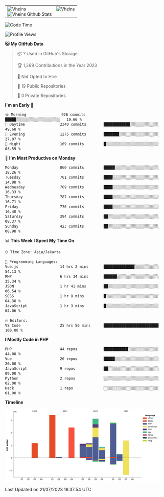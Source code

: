 <table>
  <tr>
    <td valign="top">
      <img src="https://github-readme-streak-stats.herokuapp.com/?user=Vheins&" alt="Vheins" /><br/>
      <img src="https://github-readme-stats.vercel.app/api?username=vheins&count_private=true&show_icons=true" alt="Vheins Github Stats">
    </td>
    <td valign="top">
      <img src="https://github-readme-stats.vercel.app/api/top-langs/?username=Vheins&count_private=true" alt="Vheins" /><br/>
    </td>
  </tr>
</table>

<!--START_SECTION:waka-->
![Code Time](http://img.shields.io/badge/Code%20Time-432%20hrs%2043%20mins-blue)

![Profile Views](http://img.shields.io/badge/Profile%20Views-0-blue)

**🐱 My GitHub Data** 

> 📦 ? Used in GitHub's Storage 
 > 
> 🏆 1,369 Contributions in the Year 2023
 > 
> 🚫 Not Opted to Hire
 > 
> 📜 19 Public Repositories 
 > 
> 🔑 0 Private Repositories 
 > 
**I'm an Early 🐤** 

```text
🌞 Morning                926 commits         █████░░░░░░░░░░░░░░░░░░░░   19.66 % 
🌆 Daytime                2340 commits        ████████████░░░░░░░░░░░░░   49.68 % 
🌃 Evening                1275 commits        ███████░░░░░░░░░░░░░░░░░░   27.07 % 
🌙 Night                  169 commits         █░░░░░░░░░░░░░░░░░░░░░░░░   03.59 % 
```
📅 **I'm Most Productive on Monday** 

```text
Monday                   860 commits         █████░░░░░░░░░░░░░░░░░░░░   18.26 % 
Tuesday                  701 commits         ████░░░░░░░░░░░░░░░░░░░░░   14.88 % 
Wednesday                769 commits         ████░░░░░░░░░░░░░░░░░░░░░   16.33 % 
Thursday                 787 commits         ████░░░░░░░░░░░░░░░░░░░░░   16.71 % 
Friday                   776 commits         ████░░░░░░░░░░░░░░░░░░░░░   16.48 % 
Saturday                 394 commits         ██░░░░░░░░░░░░░░░░░░░░░░░   08.37 % 
Sunday                   423 commits         ██░░░░░░░░░░░░░░░░░░░░░░░   08.98 % 
```


📊 **This Week I Spent My Time On** 

```text
🕑︎ Time Zone: Asia/Jakarta

💬 Programming Languages: 
Vue.js                   14 hrs 2 mins       ██████████████░░░░░░░░░░░   54.13 % 
PHP                      6 hrs 34 mins       ██████░░░░░░░░░░░░░░░░░░░   25.34 % 
JSON                     1 hr 41 mins        ██░░░░░░░░░░░░░░░░░░░░░░░   06.54 % 
SCSS                     1 hr 8 mins         █░░░░░░░░░░░░░░░░░░░░░░░░   04.38 % 
JavaScript               1 hr 3 mins         █░░░░░░░░░░░░░░░░░░░░░░░░   04.06 % 

🔥 Editors: 
VS Code                  25 hrs 56 mins      █████████████████████████   100.00 % 
```

**I Mostly Code in PHP** 

```text
PHP                      44 repos            ███████████░░░░░░░░░░░░░░   44.00 % 
Vue                      20 repos            █████░░░░░░░░░░░░░░░░░░░░   20.00 % 
JavaScript               9 repos             ██░░░░░░░░░░░░░░░░░░░░░░░   09.00 % 
Python                   2 repos             ░░░░░░░░░░░░░░░░░░░░░░░░░   02.00 % 
Hack                     1 repo              ░░░░░░░░░░░░░░░░░░░░░░░░░   01.00 % 
```



**Timeline**

![Lines of Code chart](https://raw.githubusercontent.com/vheins/vheins/main/assets/bar_graph.png)


 Last Updated on 21/07/2023 18:37:54 UTC
<!--END_SECTION:waka-->
